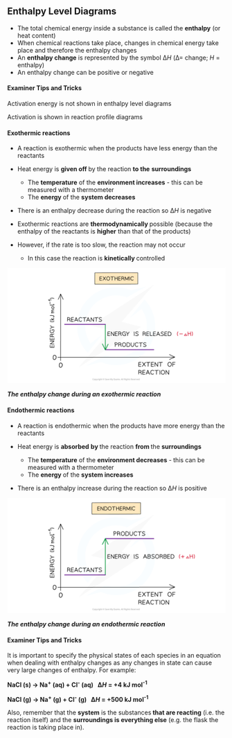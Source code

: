 Enthalpy Level Diagrams
-----------------------

* The total chemical energy inside a substance is called the <b>enthalpy</b> (or heat content)
* When chemical reactions take place, changes in chemical energy take place and therefore the enthalpy changes
* An <b>enthalpy change</b> is represented by the symbol Δ*H* (Δ= change; *H* = enthalpy)
* An enthalpy change can be positive or negative

#### Examiner Tips and Tricks

Activation energy is not shown in enthalpy level diagrams

Activation is shown in reaction profile diagrams

#### Exothermic reactions

* A reaction is exothermic when the products have less energy than the reactants
* Heat energy is <b>given off </b>by the reaction <b>to the</b> <b>surroundings</b>

  + The <b>temperature</b> of the <b>environment increases</b> - this can be measured with a thermometer
  + The <b>energy </b>of the <b>system decreases</b>
* There is an enthalpy decrease during the reaction so Δ*H* is negative
* Exothermic reactions are <b>thermodynamically </b>possible (because the enthalpy of the reactants is <b>higher</b> than that of the products)
* However, if the rate is too slow, the reaction may not occur

  + In this case the reaction is <b>kinetically </b>controlled

![Chemical Energetics Exothermic Reaction, downloadable AS & A Level Chemistry revision notes](1.5-Chemical-Energetics-Exothermic-Reaction.png)

*<b>The enthalpy change during an exothermic reaction</b>*

#### Endothermic reactions

* A reaction is endothermic when the products have more energy than the reactants
* Heat energy is <b>absorbed</b> <b>by </b>the reaction <b>from </b>the <b>surroundings</b>

  + The <b>temperature</b> of the <b>environment decreases</b> - this can be measured with a thermometer
  + The <b>energy </b>of the <b>system increases</b>
* There is an enthalpy increase during the reaction so Δ*H* is positive

![Chemical Energetics Endothermic Reaction, downloadable AS & A Level Chemistry revision notes](1.5-Chemical-Energetics-Endothermic-Reaction.png)

*<b>The enthalpy change during an endothermic reaction</b>*

#### Examiner Tips and Tricks

It is important to specify the physical states of each species in an equation when dealing with enthalpy changes as any changes in state can cause very large changes of enthalpy. For example:

<b>NaCl (s) → Na</b><sup><b>+</b></sup><b> (aq) + Cl</b><sup><b>-</b></sup><b> (aq)   Δ</b>*<b>H</b>*<b> = +4 kJ mol</b><sup><b>-1</b></sup>

<b>NaCl (g) → Na</b><sup><b>+</b></sup><b> (g) + Cl</b><sup><b>-</b></sup><b> (g)   Δ</b>*<b>H</b>*<b> = +500 kJ mol</b><sup><b>-1</b></sup>

Also, remember that the <b>system</b> is the substances<b> that are reacting</b> (i.e. the reaction itself) and the <b>surroundings is everything else</b> (e.g. the flask the reaction is taking place in).